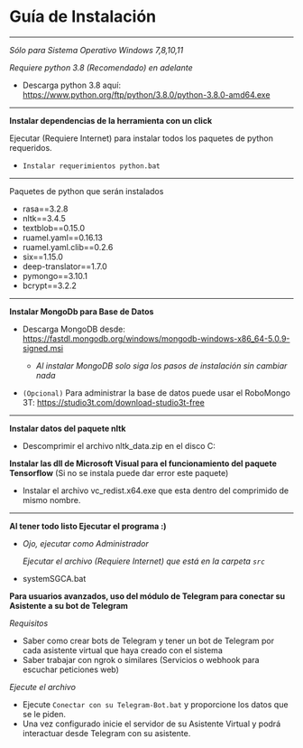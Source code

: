 # Guía de Instalación

---

*Sólo para Sistema Operativo Windows 7,8,10,11*

*Requiere python 3.8 (Recomendado) en adelante*

- Descarga python 3.8 aquí: <https://www.python.org/ftp/python/3.8.0/python-3.8.0-amd64.exe>

---

**Instalar dependencias de la herramienta con un click**

Ejecutar (Requiere Internet) para instalar todos los paquetes de python requeridos.

- `Instalar requerimientos python.bat`

---
Paquetes de python que serán instalados

- rasa==3.2.8
- nltk==3.4.5
- textblob==0.15.0
- ruamel.yaml==0.16.13
- ruamel.yaml.clib==0.2.6
- six==1.15.0
- deep-translator==1.7.0
- pymongo==3.10.1
- bcrypt==3.2.2

---

**Instalar MongoDb para Base de Datos**

- Descarga MongoDB desde: <https://fastdl.mongodb.org/windows/mongodb-windows-x86_64-5.0.9-signed.msi>
  - *Al instalar MongoDB solo siga los pasos de instalación sin cambiar nada*

- `(Opcional)` Para administrar la base de datos puede usar el RoboMongo 3T: <https://studio3t.com/download-studio3t-free>

---
**Instalar datos del paquete nltk**
- Descomprimir el archivo nltk_data.zip en el disco C: 

**Instalar las dll de Microsoft Visual para el funcionamiento del paquete Tensorflow**
(Si no se instala puede dar error este paquete)

- Instalar el archivo vc_redist.x64.exe que esta dentro del comprimido de mismo nombre.

---

**Al tener todo listo Ejecutar el programa :)**

- *Ojo, ejecutar como Administrador*

  *Ejecutar el archivo (Requiere Internet) que está en la carpeta `src`*

- systemSGCA.bat

**Para usuarios avanzados, uso del módulo de Telegram para conectar su Asistente a su bot de Telegram**

*Requisitos*

- Saber como crear bots de Telegram y tener un bot de Telegram por cada asistente virtual que haya creado con el sistema
- Saber trabajar con ngrok o similares (Servicios o webhook para escuchar peticiones web)

*Ejecute el archivo*

- Ejecute `Conectar con su Telegram-Bot.bat` y proporcione los datos que se le piden.
- Una vez configurado inicie el servidor de su Asistente Virtual y podrá interactuar desde Telegram con su asistente.

